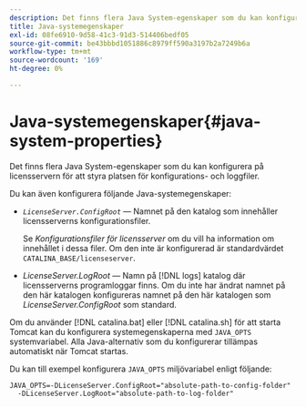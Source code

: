 ```yaml
---
description: Det finns flera Java System-egenskaper som du kan konfigurera på licensservern för att styra platsen för konfigurations- och loggfiler.
title: Java-systemegenskaper
exl-id: 08fe6910-9d58-41c3-91d3-514406bedf05
source-git-commit: be43bbbd1051886c8979ff590a3197b2a7249b6a
workflow-type: tm+mt
source-wordcount: '169'
ht-degree: 0%

---
```


# Java-systemegenskaper{#java-system-properties}

Det finns flera Java System-egenskaper som du kan konfigurera på licensservern för att styra platsen för konfigurations- och loggfiler.

Du kan även konfigurera följande Java-systemegenskaper:

* *`LicenseServer.ConfigRoot`* — Namnet på den katalog som innehåller licensserverns konfigurationsfiler.

   Se *Konfigurationsfiler för licensserver* om du vill ha information om innehållet i dessa filer. Om den inte är konfigurerad är standardvärdet `CATALINA_BASE/licenseserver`.

* *LicenseServer.LogRoot* — Namn på [!DNL logs] katalog där licensserverns programloggar finns. Om du inte har ändrat namnet på den här katalogen konfigureras namnet på den här katalogen som *LicenseServer.ConfigRoot* som standard.

Om du använder [!DNL catalina.bat] eller [!DNL catalina.sh] för att starta Tomcat kan du konfigurera systemegenskaperna med `JAVA_OPTS` systemvariabel. Alla Java-alternativ som du konfigurerar tillämpas automatiskt när Tomcat startas.

Du kan till exempel konfigurera `JAVA_OPTS` miljövariabel enligt följande:

```
JAVA_OPTS=-DLicenseServer.ConfigRoot="absolute-path-to-config-folder" 
  -DLicenseServer.LogRoot="absolute-path-to-log-folder"
```
